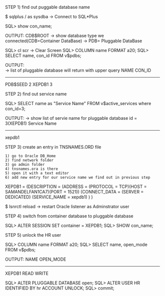 STEP 1) find out puggable database name

$ sqlplus / as sysdba     -> Connect to SQL*Plus

SQL> show con_name;

OUTPUT: CDB$ROOT    -> show database type we connected(CDB=Container DataBase)
                        -> PDB= Pluggable DataBase

SQL> cl scr              -> Clear Screen
SQL> COLUMN name FORMAT a20;
SQL> SELECT name, con_id FROM v$pdbs;

OUTPUT:                        
-> list of pluggable database will return with upper query
NAME                     CON_ID
-------------------- ----------
PDB$SEED                      2
XEPDB1                        3

STEP 2) find out service name

SQL> SELECT name as "Service Name" FROM v$active_services where con_id=3;

OUTPUT:
-> show list of servie name for pluggable database id = 3(XEPDB1)
Service Name
--------------------- -----------
xepdb1

STEP 3) create an entry in TNSNAMES.ORD file

    1) go to Oracle DB_Home
    2) find network folder
    3) go admin folder
    4) tnsnames.ora is there
    5) open it with a text editor
    6) add new entry for our service name we find out in previous step

XEPDB1 =
  (DESCRIPTION =
    (ADDRESS = (PROTOCOL = TCP)(HOST = SAMANDELFAN1CA7)(PORT = 1521))
    (CONNECT_DATA =
      (SERVER = DEDICATED)
      (SERVICE_NAME = xepdb1)
    )
  )

$ lsnrctl reload           -> restart Oracle listener as Adminstrator user

STEP 4) switch from container database to pluggable database

SQL> ALTER SESSION SET container = XEPDB1;
SQL> SHOW con_name;


STEP 5) unlock the HR user

SQL> COLUMN name FORMAT a20;
SQL> SELECT name, open_mode FROM v$pdbs;

OUTPUT:
NAME                 OPEN_MODE
-------------------- ----------
XEPDB1               READ WRITE

SQL> ALTER PLUGGABLE DATABASE open;
SQL> ALTER USER HR IDENTIFIED BY hr ACCOUNT UNLOCK;
SQL> commit;
